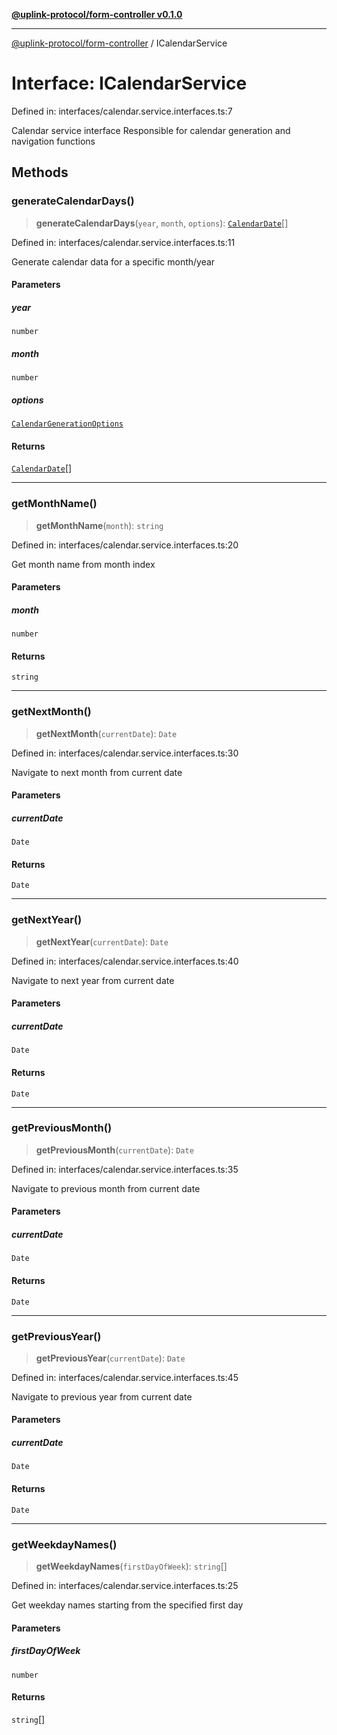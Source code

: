 [**@uplink-protocol/form-controller v0.1.0**](../README.md)

***

[@uplink-protocol/form-controller](../globals.md) / ICalendarService

# Interface: ICalendarService

Defined in: interfaces/calendar.service.interfaces.ts:7

Calendar service interface
Responsible for calendar generation and navigation functions

## Methods

### generateCalendarDays()

> **generateCalendarDays**(`year`, `month`, `options`): [`CalendarDate`](CalendarDate.md)[]

Defined in: interfaces/calendar.service.interfaces.ts:11

Generate calendar data for a specific month/year

#### Parameters

##### year

`number`

##### month

`number`

##### options

[`CalendarGenerationOptions`](CalendarGenerationOptions.md)

#### Returns

[`CalendarDate`](CalendarDate.md)[]

***

### getMonthName()

> **getMonthName**(`month`): `string`

Defined in: interfaces/calendar.service.interfaces.ts:20

Get month name from month index

#### Parameters

##### month

`number`

#### Returns

`string`

***

### getNextMonth()

> **getNextMonth**(`currentDate`): `Date`

Defined in: interfaces/calendar.service.interfaces.ts:30

Navigate to next month from current date

#### Parameters

##### currentDate

`Date`

#### Returns

`Date`

***

### getNextYear()

> **getNextYear**(`currentDate`): `Date`

Defined in: interfaces/calendar.service.interfaces.ts:40

Navigate to next year from current date

#### Parameters

##### currentDate

`Date`

#### Returns

`Date`

***

### getPreviousMonth()

> **getPreviousMonth**(`currentDate`): `Date`

Defined in: interfaces/calendar.service.interfaces.ts:35

Navigate to previous month from current date

#### Parameters

##### currentDate

`Date`

#### Returns

`Date`

***

### getPreviousYear()

> **getPreviousYear**(`currentDate`): `Date`

Defined in: interfaces/calendar.service.interfaces.ts:45

Navigate to previous year from current date

#### Parameters

##### currentDate

`Date`

#### Returns

`Date`

***

### getWeekdayNames()

> **getWeekdayNames**(`firstDayOfWeek`): `string`[]

Defined in: interfaces/calendar.service.interfaces.ts:25

Get weekday names starting from the specified first day

#### Parameters

##### firstDayOfWeek

`number`

#### Returns

`string`[]
